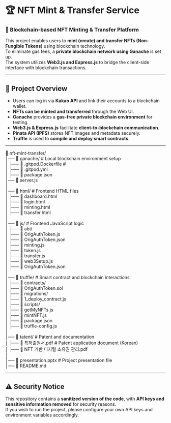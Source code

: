 # 🏆 NFT Mint & Transfer Service

### 🚀 Blockchain-based NFT Minting & Transfer Platform

This project enables users to **mint (create) and transfer NFTs (Non-Fungible Tokens)** using blockchain technology.  
To eliminate gas fees, a **private blockchain network using Ganache** is set up.  
The system utilizes **Web3.js and Express.js** to bridge the client-side interface with blockchain transactions.

---

## **📌 Project Overview**

- Users can log in via **Kakao API** and link their accounts to a blockchain wallet.
- **NFTs can be minted and transferred** through the Web UI.
- **Ganache** provides a **gas-free private blockchain environment** for testing.
- **Web3.js & Express.js** facilitate **client-to-blockchain communication**.
- **Pinata API (IPFS)** stores NFT images and metadata securely.
- **Truffle** is used to **compile and deploy smart contracts**.

---

📂 nft-mint-transfer/  
│── 📁 ganache/ # Local blockchain environment setup  
│ ├── 📄 .gitpod.Dockerfile #  
│ ├── 📄 .gitpod.yml  
│ ├── 📄 package.json  
│── 📄 server.js  
│  
│── 📁 html/ # Frontend HTML files  
│ ├── 📄 dashboard.html  
│ ├── 📄 login.html  
│ ├── 📄 minting.html  
│ ├── 📄 transfer.html  
│  
│── 📁 js/ # Frontend JavaScript logic  
│ ├── 📁 abi/  
│ ├── 📄 OrigAuthToken.js  
│ ├── 📄 OrigAuthToken.json  
│ ├── 📄 minting.js  
│ ├── 📄 token.js  
│ ├── 📄 transfer.js  
│ ├── 📄 web3Setup.js  
│ ├── 📄 OrigAuthToken.json  
│  
│── 📁 truffle/ # Smart contract and blockchain interactions  
│ ├── 📁 contracts/  
│ ├── 📄 OrigAuthToken.sol  
│ ├── 📁 migrations/  
│ ├── 📄 1_deploy_contract.js  
│ ├── 📁 scripts/  
│ ├── 📄 getMyNFTs.js  
│ ├── 📄 mintNFT.js  
│ ├── 📄 package.json  
│ ├── 📄 truffle-config.js  
│  
│── 📁 tatent/ # Patent and documentation  
│ ├── 📄 특허출원서.pdf # Patent application document (Korean)  
│ ├── 📄 NFT 기반 디지털 소유권 관리.pdf  
│  
│── 📄 presentation.pptx # Project presentation file  
│── 📄 README.md

---

## **⚠️ Security Notice**

This repository contains a **sanitized version of the code**, with **API keys and sensitive information removed** for security reasons.  
If you wish to run the project, please configure your own API keys and environment variables accordingly.
